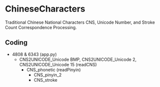 # ChineseCharacters

Traditional Chinese National Characters CNS, Unicode Number, and Stroke Count Correspondence Processing.

## Coding

- 4808 & 6343 (app.py)
  - CNS2UNICODE_Unicode BMP, CNS2UNICODE_Unicode 2, CNS2UNICODE_Unicode 15 (readCNS)
    - CNS_phonetic (readPinyin)
      - CNS_pinyin_2
      - CNS_stroke
